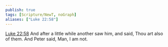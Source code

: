 ```yaml
---
publish: true
tags: [Scripture/NewT, noGraph]
aliases: ["Luke 22:58"]
---
```

[Luke 22:58](https://churchofjesuschrist.org/study/scriptures/nt/luke/22?lang=eng&id=p58#p58) And after a little while another saw him, and said, Thou art also of them. And Peter said, Man, I am not.

